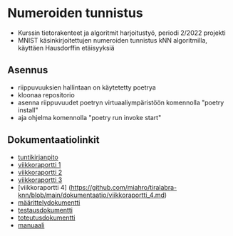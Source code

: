 # Numeroiden tunnistus 

- Kurssin tietorakenteet ja algoritmit harjoitustyö, periodi 2/2022 projekti
- MNIST käsinkirjoitettujen numeroiden tunnistus kNN algoritmilla, käyttäen Hausdorffin etäisyyksiä

## Asennus
 - riippuvuuksien hallintaan on käytetetty poetrya
 - kloonaa repositorio
 - asenna riippuvuudet poetryn virtuaaliympäristöön komennolla "poetry install"
 - aja ohjelma komennolla "poetry run invoke start"


## Dokumentaatiolinkit
- [tuntikirjanpito](https://github.com/miahro/tiralabra-knn/blob/main/dokumentaatio/tuntikirjanpito.md#ty%C3%B6aikakirjanpito)
- [viikkoraportti 1](https://github.com/miahro/tiralabra-knn/blob/main/dokumentaatio/viikkoraportti_1.md)
- [viikkoraportti 2](dokumentaatio/viikkoraportti_2.md)
- [viikkoraportti 3](https://github.com/miahro/tiralabra-knn/blob/main/dokumentaatio/viikkoraportti_3.md)
- [viikkoraportti 4] (https://github.com/miahro/tiralabra-knn/blob/main/dokumentaatio/viikkoraportti_4.md)
- [määrittelydokumentti](https://github.com/miahro/tiralabra-knn/blob/main/dokumentaatio/Maarittely.pdf)
- [testausdokumentti](dokumentaatio/testaus.md)
- [toteutusdokumentti](https://github.com/miahro/tiralabra-knn/blob/main/dokumentaatio/toteutus.md)
- [manuaali](https://github.com/miahro/tiralabra-knn/blob/main/dokumentaatio/manuaali.md)



